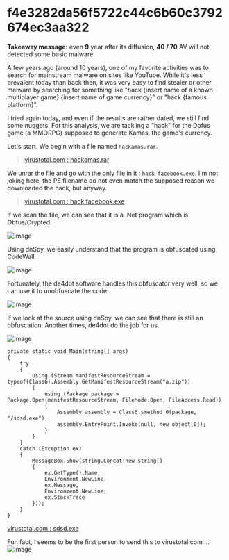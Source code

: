 # f4e3282da56f5722c44c6b60c3792674ec3aa322

**Takeaway message:** even **9** year after its diffusion, **40 / 70** AV will not detected some basic malware.

A few years ago (around 10 years), one of my favorite activities was to search for mainstream malware on sites like YouTube.
While it's less prevalent today than back then, it was very easy to find stealer or other malware by searching for something like "hack {insert name of a known multiplayer game} {insert name of game currency}" or "hack {famous platform}".

I tried again today, and even if the results are rather dated, we still find some nuggets.
For this analysis, we are tackling a "hack" for the Dofus game (a MMORPG) supposed to generate Kamas, the game's currency.

Let's start.
We begin with a file named `hackamas.rar`.
> [virustotal.com : hackamas.rar](https://www.virustotal.com/gui/file/951229c71c41472a3b695d88dfc2e5ea4d39987334dc97c7f6366d4738911ae8)

We unrar the file and go with the only file in it : `hack facebook.exe`.
I'm not joking here, the PE filename do not even match the supposed reason we downloaded the hack, but anyway.
> [virustotal.com : hack facebook.exe](https://www.virustotal.com/gui/file/96f487ee0a19696cb67a4ea28b111323e7ce2e6c0e691d2a3c81b62bc36410ec)

If we scan the file, we can see that it is a .Net program which is Obfus/Crypted.

![image](https://github.com/Cyril-Meyer/RCE/assets/69190238/ac3e022a-cb3d-4b39-9027-44e077059601)

Using dnSpy, we easily understand that the program is obfuscated using CodeWall.

![image](https://github.com/Cyril-Meyer/RCE/assets/69190238/b6d2e2a9-d7b9-4596-bdf9-e9b42b2a1223)

Fortunately, the de4dot software handles this obfuscator very well, so we can use it to unobfuscate the code.

![image](https://github.com/Cyril-Meyer/RCE/assets/69190238/f25726af-9c4a-403c-b704-a5dcff55f571)

If we look at the source using dnSpy, we can see that there is still an obfuscation.
Another times, de4dot do the job for us.

![image](https://github.com/Cyril-Meyer/RCE/assets/69190238/76780208-d91c-4d09-96c8-7bb9bf6ee34d)


```
private static void Main(string[] args)
{
	try
	{
		using (Stream manifestResourceStream = typeof(Class6).Assembly.GetManifestResourceStream("a.zip"))
		{
			using (Package package = Package.Open(manifestResourceStream, FileMode.Open, FileAccess.Read))
			{
				Assembly assembly = Class6.smethod_0(package, "/sdsd.exe");
				assembly.EntryPoint.Invoke(null, new object[0]);
			}
		}
	}
	catch (Exception ex)
	{
		MessageBox.Show(string.Concat(new string[]
		{
			ex.GetType().Name,
			Environment.NewLine,
			ex.Message,
			Environment.NewLine,
			ex.StackTrace
		}));
	}
}
```



[virustotal.com : sdsd.exe](https://www.virustotal.com/gui/file/bb243adc5e7e9d2cbcb311912e25052b3287d4351f9f33ee2ec35e5e75e07ac6)


Fun fact, I seems to be the first person to send this to virustotal.com ...  
![image](https://github.com/Cyril-Meyer/RCE/assets/69190238/ca1c4da0-bb5e-4ab3-bb03-37ed63bdb781)
